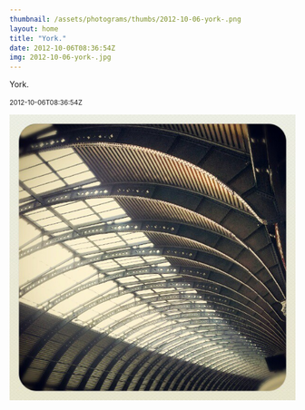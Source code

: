 ```yaml
---
thumbnail: /assets/photograms/thumbs/2012-10-06-york-.png
layout: home
title: "York."
date: 2012-10-06T08:36:54Z
img: 2012-10-06-york-.jpg
---
```


York.

<small>2012-10-06T08:36:54Z</small>

![York.](/assets/photograms/original/2012-10-06-york-.jpg)

